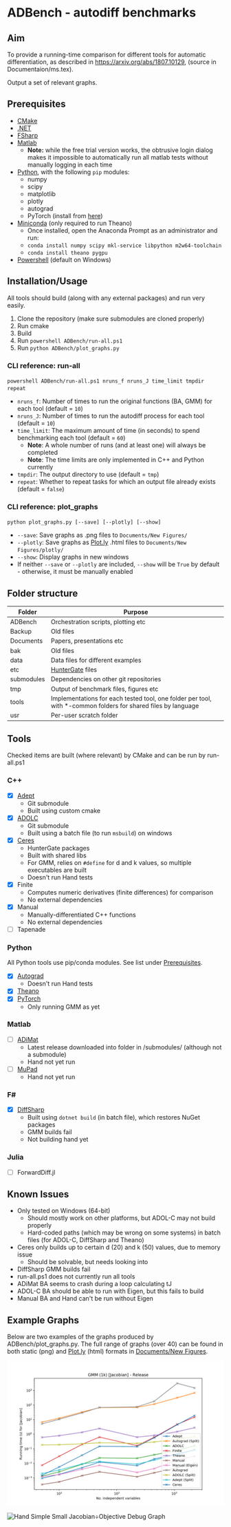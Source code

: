 # ADBench - autodiff benchmarks

## Aim

To provide a running-time comparison for different tools for automatic differentiation, 
as described in https://arxiv.org/abs/1807.10129, (source in Documentaion/ms.tex).

Output a set of relevant graphs.

## Prerequisites

- [CMake](https://cmake.org/)
- [.NET](https://www.microsoft.com/net)
- [FSharp](https://fsharp.org/)
- [Matlab](https://www.mathworks.com/products/matlab.html)
	- **Note:** while the free trial version works, the obtrusive login dialog makes it impossible to automatically run all matlab tests without manually logging in each time
- [Python](https://www.python.org/), with the following `pip` modules:
	- numpy
	- scipy
	- matplotlib
	- plotly
	- autograd
	- PyTorch (install from [here](https://pytorch.org/))
- [Miniconda](https://conda.io/miniconda.html) (only required to run Theano)
	- Once installed, open the Anaconda Prompt as an administrator and run:
	- `conda install numpy scipy mkl-service libpython m2w64-toolchain`
	- `conda install theano pygpu`
- [Powershell](https://docs.microsoft.com/en-us/powershell/scripting/setup/installing-powershell
) (default on Windows)

## Installation/Usage

All tools should build (along with any external packages) and run very easily.

1) Clone the repository (make sure submodules are cloned properly)
2) Run cmake
3) Build
4) Run `powershell ADBench/run-all.ps1`
5) Run `python ADBench/plot_graphs.py`

### CLI reference: run-all

`powershell ADBench/run-all.ps1 nruns_f nruns_J time_limit tmpdir repeat`
- `nruns_f`: Number of times to run the original functions (BA, GMM) for each tool (default = `10`)
- `nruns_J`: Number of times to run the autodiff process for each tool (default = `10`)
- `time_limit`: The maximum amount of time (in seconds) to spend benchmarking each tool (default = `60`)
	- **Note**: A whole number of runs (and at least one) will always be completed
	- **Note**: The time limits are only implemented in C++ and Python currently
- `tmpdir`: The output directory to use (default = `tmp`)
- `repeat`: Whether to repeat tasks for which an output file already exists (default = `false`)

### CLI reference: plot_graphs

`python plot_graphs.py [--save] [--plotly] [--show]`
- `--save`: Save graphs as .png files to `Documents/New Figures/`
- `--plotly`: Save graphs as [Plot.ly](https://plot.ly/) .html files to `Documents/New Figures/plotly/`
- `--show`: Display graphs in new windows
- If neither `--save` or `--plotly` are included, `--show` will be `True` by default - otherwise, it must be manually enabled

## Folder structure

| Folder    | Purpose
| --------- | ------- |
| ADBench   | Orchestration scripts, plotting etc
| Backup	| Old files
| Documents | Papers, presentations etc
| bak		| Old files
| data      | Data files for different examples 
| etc		| [HunterGate](https://github.com/ruslo/hunter) files
| submodules| Dependencies on other git repositories
| tmp       | Output of benchmark files, figures etc
| tools     | Implementations for each tested tool, one folder per tool, with *-common folders for shared files by language
| usr       | Per-user scratch folder

## Tools

Checked items are built (where relevant) by CMake and can be run by run-all.ps1

### C++
- [x] [Adept](https://github.com/rjhogan/Adept-2)
	- Git submodule
	- Built using custom cmake
- [x] [ADOLC](https://gitlab.com/adol-c/adol-c)
	- Git submodule
	- Built using a batch file (to run `msbuild`) on windows
- [x] [Ceres](https://github.com/ceres-solver/ceres-solver)
	- HunterGate packages
	- Built with shared libs
	- For GMM, relies on `#define` for d and k values, so multiple executables are built
	- Doesn't run Hand tests
- [x] Finite
	- Computes numeric derivatives (finite differences) for comparison
	- No external dependencies
- [x] Manual
	- Manually-differentiated C++ functions
	- No external dependencies
- [ ] Tapenade

### Python
All Python tools use pip/conda modules. See list under [Prerequisites](#prerequisites).
- [x] [Autograd](https://github.com/HIPS/autograd)
	- Doesn't run Hand tests
- [x] [Theano](https://github.com/Theano/Theano)
- [x] [PyTorch](https://pytorch.org/)
	- Only running GMM as yet

### Matlab
- [ ] [ADiMat](http://www.sc.informatik.tu-darmstadt.de/res/sw/adimat/)
	- Latest release downloaded into folder in /submodules/ (although not a submodule)
	- Hand not yet run
- [ ] [MuPad](https://www.mathworks.com/discovery/mupad.html)
	- Hand not yet run

### F#
- [x] [DiffSharp](https://github.com/DiffSharp/DiffSharp)
	- Built using `dotnet build` (in batch file), which restores NuGet packages
	- GMM builds fail
	- Not building hand yet

### Julia
- [ ] ForwardDiff.jl

## Known Issues
- Only tested on Windows (64-bit)
	- Should mostly work on other platforms, but ADOL-C may not build properly
	- Hard-coded paths (which may be wrong on some systems) in batch files (for ADOL-C, DiffSharp and Theano)
- Ceres only builds up to certain d (20) and k (50) values, due to memory issue
	- Should be solvable, but needs looking into
- DiffSharp GMM builds fail
- run-all.ps1 does not currently run all tools
- ADiMat BA seems to crash during a loop calculating tJ
- ADOL-C BA should be able to run with Eigen, but this fails to build
- Manual BA and Hand can't be run without Eigen

## Example Graphs

Below are two examples of the graphs produced by ADBench/plot_graphs.py. The full range of graphs (over 40) can be found in both static (png) and [Plot.ly](https://plot.ly/) (html) formats in [Documents/New Figures](/Documents/New%20Figures/).

![GMM 1k Jacobian Release Graph](/Documents/New%20Figures/static/Release/jacobian/GMM%20%281k%29%20[Jacobian]%20-%20Release%20Graph.png)

![Hand Simple Small Jacobian÷Objective Debug Graph](/Documents/New%20Figures/static/Debug/jacobian%20÷%20objective/HAND%20%28Simple,%20Small%29%20[Jacobian%20÷%20objective]%20-%20Debug%20Graph.png)

